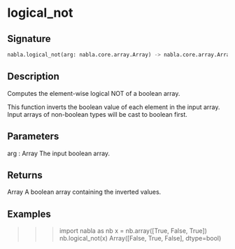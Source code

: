 # logical_not

## Signature

```python
nabla.logical_not(arg: nabla.core.array.Array) -> nabla.core.array.Array
```

## Description

Computes the element-wise logical NOT of a boolean array.

This function inverts the boolean value of each element in the input array.
Input arrays of non-boolean types will be cast to boolean first.

Parameters
----------
arg : Array
The input boolean array.

Returns
-------
Array
A boolean array containing the inverted values.

Examples
--------
>>> import nabla as nb
>>> x = nb.array([True, False, True])
>>> nb.logical_not(x)
Array([False,  True, False], dtype=bool)

